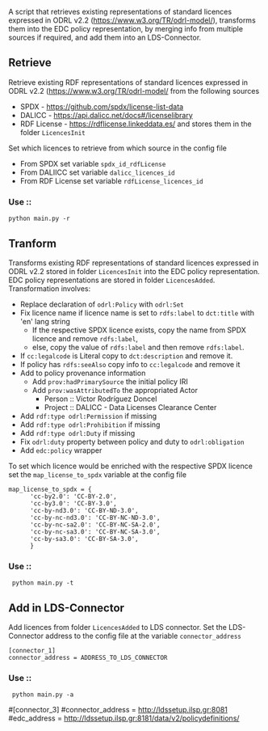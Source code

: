 A script that retrieves existing representations of standard licences expressed in ODRL v2.2 (https://www.w3.org/TR/odrl-model/),
transforms them into the EDC policy representation, by merging info from multiple sources if required, and add them into an LDS-Connector.

## Retrieve
Retrieve existing RDF representations of standard licences expressed in ODRL v2.2 (https://www.w3.org/TR/odrl-model/ from the following sources
  - SPDX - https://github.com/spdx/license-list-data
  - DALICC - https://api.dalicc.net/docs#/licenselibrary
  - RDF License - https://rdflicense.linkeddata.es/
and stores them in the folder `LicencesInit`

Set which licences to retrieve from which source in the config file
  - From SPDX set variable `spdx_id_rdfLicense`  
  - From DALIICC set variable `dalicc_licences_id`
  - From RDF License set variable `rdfLicense_licences_id`

### Use ::
` python main.py -r `

## Tranform
Transforms existing RDF representations of standard licences expressed in ODRL v2.2 stored in folder `LicencesInit` into the EDC policy
representation. EDC policy representations are stored in folder `LicencesAdded`. 
Transformation involves: 
  -  Replace declaration of `odrl:Policy` with `odrl:Set`
  -  Fix licence name if licence name is set to `rdfs:label` to `dct:title` with 'en' lang string
     - If the respective SPDX licence exists, copy the name from SPDX licence and remove `rdfs:label`,
     - else, copy the value of `rdfs:label` and then remove `rdfs:label`.
  -  If `cc:legalcode` is Literal copy to `dct:description` and remove it.
  -  If policy has `rdfs:seeAlso` copy info to `cc:legalcode` and remove it
  -  Add to policy provenance information
     -  Add `prov:hadPrimarySource` the initial policy IRI
     -  Add `prov:wasAttributedTo` the appropriated Actor
        - Person :: Víctor Rodríguez Doncel
        - Project :: DALICC - Data Licenses Clearance Center
  - Add `rdf:type odrl:Permission` if missing
  - Add `rdf:type odrl:Prohibition` if missing
  - Add `rdf:type odrl:Duty` if missing
  - Fix `odrl:duty` property between policy and duty to `odrl:obligation`
  - Add `edc:policy` wrapper

To set which licence would be enriched with the respective SPDX licence set the `map_license_to_spdx` variable at the config file
```
map_license_to_spdx = {
      'cc-by2.0': 'CC-BY-2.0',
      'cc-by3.0': 'CC-BY-3.0',
      'cc-by-nd3.0': 'CC-BY-ND-3.0',
      'cc-by-nc-nd3.0': 'CC-BY-NC-ND-3.0',
      'cc-by-nc-sa2.0': 'CC-BY-NC-SA-2.0',
      'cc-by-nc-sa3.0': 'CC-BY-NC-SA-3.0',
      'cc-by-sa3.0': 'CC-BY-SA-3.0',
      }
```

### Use ::
` python main.py -t`

## Add in LDS-Connector
Add licences from  folder `LicencesAdded` to LDS connector. Set the LDS-Connector address to the config file at the variable `connector_address`
```
[connector_1]
connector_address = ADDRESS_TO_LDS_CONNECTOR
```

### Use ::
` python main.py -a`

#[connector_3]
#connector_address = http://ldssetup.ilsp.gr:8081
#edc_address = http://ldssetup.ilsp.gr:8181/data/v2/policydefinitions/
